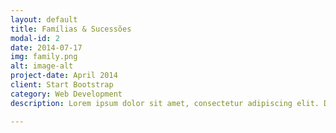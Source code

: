 ```yaml
---
layout: default
title: Famílias & Sucessões
modal-id: 2
date: 2014-07-17
img: family.png
alt: image-alt
project-date: April 2014
client: Start Bootstrap
category: Web Development
description: Lorem ipsum dolor sit amet, consectetur adipiscing elit. Donec tincidunt metus sem.

---
```


